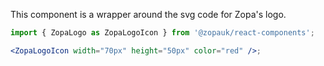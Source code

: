 This component is a wrapper around the svg code for Zopa's logo.

```jsx
import { ZopaLogo as ZopaLogoIcon } from '@zopauk/react-components';

<ZopaLogoIcon width="70px" height="50px" color="red" />;
```
